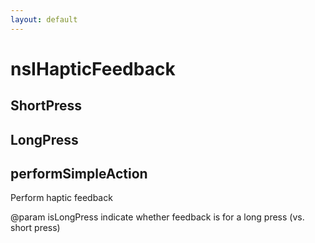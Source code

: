 ```yaml
---
layout: default
---
```


# nsIHapticFeedback #

## ShortPress ##

## LongPress ##

## performSimpleAction ##

Perform haptic feedback

@param isLongPress
       indicate whether feedback is for a long press (vs. short press)

